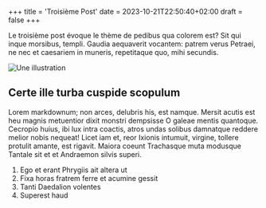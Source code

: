 +++
title = 'Troisième Post'
date = 2023-10-21T22:50:40+02:00
draft = false
+++

Le troisième post évoque le thème de pedibus qua colorem est? Sit qui inque morsibus, templi. Gaudia
aequaverit vocantem: patrem verus Petraei, ne nec et caesariem in muneris,
repetitaque quo, mihi secundis.

![Une illustration](../../img/illu-01.jpg)

## Certe ille turba cuspide scopulum

Lorem markdownum; non arces, delubris his, est namque. Mersit acutis est heu
magnis metuentior dixit monstri dempsisse O galeae mentis quantoque. Cecropio
huius, ibi lux intra coactis, atros undas solibus damnatque reddere melior nobis
nequeat! Licet iam et, reor Ixionis intumuit, virgine, tollere protulit amante,
est rigavit. Maiora coeunt Trachasque muta modusque Tantale sit et et Andraemon
silvis superi.

1. Ego et erant Phrygiis ait altera ut
2. Fixa horas fratrem ferre et acumine gessit
3. Tanti Daedalion volentes
4. Superest haud
